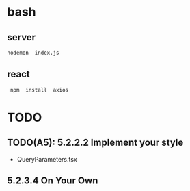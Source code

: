 # bash
## server
```bash
nodemon  index.js
```

## react
```bash
 npm  install  axios
```


# TODO

## TODO(A5): 5.2.2.2 Implement your style
- QueryParameters.tsx

## 5.2.3.4 On Your Own

